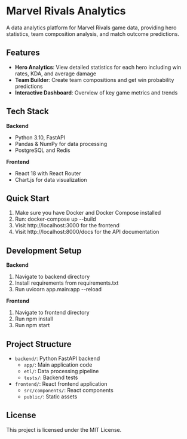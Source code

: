# Marvel Rivals Analytics

A data analytics platform for Marvel Rivals game data, providing hero statistics, team composition analysis, and match outcome predictions.

## Features

- **Hero Analytics**: View detailed statistics for each hero including win rates, KDA, and average damage
- **Team Builder**: Create team compositions and get win probability predictions
- **Interactive Dashboard**: Overview of key game metrics and trends

## Tech Stack

**Backend**
- Python 3.10, FastAPI
- Pandas & NumPy for data processing
- PostgreSQL and Redis

**Frontend**
- React 18 with React Router
- Chart.js for data visualization

## Quick Start

1. Make sure you have Docker and Docker Compose installed
2. Run: docker-compose up --build
3. Visit http://localhost:3000 for the frontend
4. Visit http://localhost:8000/docs for the API documentation

## Development Setup

**Backend**
1. Navigate to backend directory
2. Install requirements from requirements.txt
3. Run uvicorn app.main:app --reload

**Frontend**
1. Navigate to frontend directory
2. Run npm install
3. Run npm start

## Project Structure

- `backend/`: Python FastAPI backend
  - `app/`: Main application code
  - `etl/`: Data processing pipeline
  - `tests/`: Backend tests
- `frontend/`: React frontend application
  - `src/components/`: React components
  - `public/`: Static assets

## License

This project is licensed under the MIT License.
